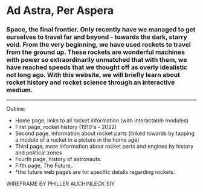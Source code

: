 # Ad Astra, Per Aspera

### Space, the final frontier. Only recently have we managed to get ourselves to travel far and beyond - towards the dark, starry void. From the very beginning, we have used rockets to travel from the ground up. These rockets are wonderful machines with power so extraordinarily unmatched that with them, we have reached speeds that we thought off as overly idealistic not long ago. With this website, we will briefly learn about rocket history and rocket science through an interactive medium.

---

Outline:
- Home page, links to all rocket information (with interactable modules)
- First page, rocket history (1910's - 2022)
- Second page, information about rocket parts (linked towards by tapping a module of a rocket in a picture in the home age)
- Third page, more information about rocket parts and engines by history and political zones
- Fourth page, history of astronauts.
- Fifth page, The Future..
- *the future web pages are for specific details regarding rockets.

WIREFRAME BY PHILLER AUCHINLECK SIY
